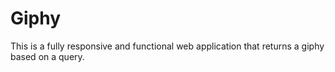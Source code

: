 # Giphy
This is a fully responsive and functional web application that returns a giphy based on a query.


